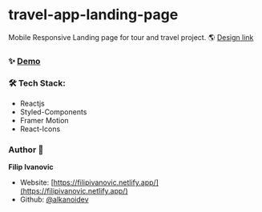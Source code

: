 # travel-app-landing-page

Mobile Responsive Landing page for tour and travel project. 🌎
[Design link](https://www.uistore.design/items/tour-and-travel-website-for-figma/)

### ✨ [Demo](https://travel-app-landing-page.netlify.app)

### 🛠 Tech Stack:
- Reactjs
- Styled-Components
- Framer Motion
- React-Icons

### Author 👋

 **Filip Ivanovic**

* Website: [https://filipivanovic.netlify.app/](https://filipivanovic.netlify.app/)
* Github: [@alkanoidev](https://github.com/alkanoidev)
